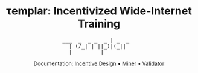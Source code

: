 <div align="center">

# τemplar: Incentivized Wide-Internet Training

</div>

<div align="center">
<pre>
___  _  _ _  _ | _  _  
  | (/_| | ||_)|(_||   
  |         |          
</pre>
</div>
<div align="center">
Documentation: <a href="https://github.com/tplr-ai/templar/blob/main/docs/incentive_design.md">Incentive Design</a> • <a href="https://github.com/tplr-ai/templar/blob/main/docs/miner.md">Miner</a> • <a href="https://github.com/tplr-ai/templar/blob/main/docs/validator.md">Validator</a>
</div>

<!-- ## Quick Start

---

<pre>
/bin/bash -c "$(curl -fsSL https://raw.githubusercontent.com/RaoFoundation/templar/main/scripts/run.sh)"
</pre> -->
